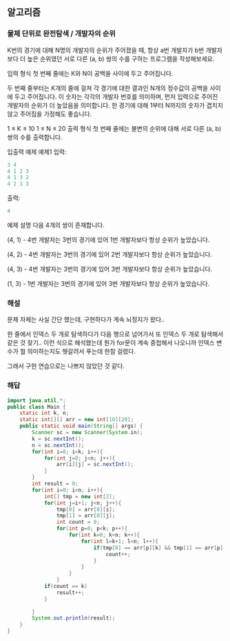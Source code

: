 ## 알고리즘

### 물체 단위로 완전탐색 / 개발자의 순위

K번의 경기에 대해 N명의 개발자의 순위가 주어졌을 때, 항상 a번 개발자가 b번 개발자보다 더 높은 순위였던 서로 다른 (a, b) 쌍의 수를 구하는 프로그램을 작성해보세요.

입력 형식
첫 번째 줄에는 K와 N이 공백을 사이에 두고 주어집니다.

두 번째 줄부터는 K개의 줄에 걸쳐 각 경기에 대한 결과인 N개의 정수값이 공백을 사이에 두고 주어집니다. 이 숫자는 각각의 개발자 번호를 의미하며, 먼저 입력으로 주어진 개발자의 순위가 더 높았음을 의미합니다. 한 경기에 대해 1부터 N까지의 숫자가 겹치지 않고 주어짐을 가정해도 좋습니다.

1 ≤ K ≤ 10
1 ≤ N ≤ 20
출력 형식
첫 번째 줄에는 불변의 순위에 대해 서로 다른 (a, b) 쌍의 수를 출력합니다.

입출력 예제
예제1
입력:
```java
3 4
4 1 2 3
4 1 3 2
4 2 1 3
```

출력:
```java
4
```

예제 설명
다음 4개의 쌍이 존재합니다.

(4, 1) - 4번 개발자는 3번의 경기에 있어 1번 개발자보다 항상 순위가 높았습니다.

(4, 2) - 4번 개발자는 3번의 경기에 있어 2번 개발자보다 항상 순위가 높았습니다.

(4, 3) - 4번 개발자는 3번의 경기에 있어 3번 개발자보다 항상 순위가 높았습니다.

(1, 3) - 1번 개발자는 3번의 경기에 있어 3번 개발자보다 항상 순위가 높았습니다.

### 해설

문제 자체는 사실 간단 했는데, 구현하다가 계속 뇌정지가 왔다..

한 줄에서 인덱스 두 개로 탐색하다가 다음 행으로 넘어가서 또 인덱스 두 개로 탐색해서 같은 것 찾기.. 이런 식으로 해석했는데 뭔가 for문이 계속 중첩해서 나오니까 인덱스 변수가 뭘 의미하는지도 헷갈려서 푸는데 한참 걸렸다.

그래서 구현 연습으로는 나쁘지 않았던 것 같다.

### 해답

```java
import java.util.*;
public class Main {
    static int k, n;
    static int[][] arr = new int[10][20];
    public static void main(String[] args) {
        Scanner sc = new Scanner(System.in);
        k = sc.nextInt();
        n = sc.nextInt();
        for(int i=0; i<k; i++){
            for(int j=0; j<n; j++){
                arr[i][j] = sc.nextInt();
            }
        }
        int result = 0;
        for(int i=0; i<n; i++){
            int[] tmp = new int[2];
            for(int j=i+1; j<n; j++){
                tmp[0] = arr[0][i];
                tmp[1] = arr[0][j];
                int count = 0;
                for(int p=0; p<k; p++){
                    for(int k=0; k<n; k++){
                        for(int l=k+1; l<n; l++){
                            if(tmp[0] == arr[p][k] && tmp[1] == arr[p][l]){
                                count++;
                            }
                        }
                    }
                }
            if(count == k)
                result++;
            }
            
        }
        System.out.println(result);
    }
}
```